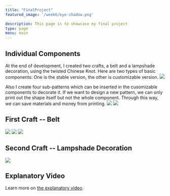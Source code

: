 ```yaml
---
title: "FinalProject"
featured_image: '/week6/eye-shadow.png'

description: This page is to showcase my final project
type: page
menu: main
---
```


## Individual Components
At the end of development, I created two crafts, a belt and a lampshade decoration, using the twisted Chinese Knot.
Here are two types of basic components:
One is the stable version, the other is customizable version.
![](/final/component.png)

Also I create four sub-patterns which can be inserted in the cusomizable components to decorate it. If we want to design a new pattern, we can only print out the shape itself but not the whole component. Through this way, we can save materials and money from printing.
![](/week4/white.png)
![](/week4/black.png)

## First Craft -- Belt
![](/week6/eye-shadow.png)
![](/week6/flower-shadow.png)
![](/week7/belt2.png)
## Second Craft -- Lampshade Decoration
![](/week6/lamp.png)

## Explanatory Video
Learn more on [the explanatory video](https://youtu.be/FyLKmeiawsA).
